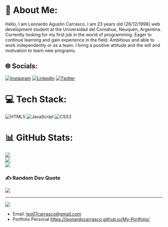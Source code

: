 # 💫 About Me:
Hello, I am Leonardo Agustin Carrasco. I am 23 years old (26/12/1998) web development student at the Universidad del Comahue, Neuquén, Argentina. Currently looking for my first job in the world of programming. Eager to continue learning and gain experience in the field. Ambitious and able to work independently or as a team. I bring a positive attitude and the will and motivation to learn new programs.


## 🌐 Socials:
[![Instagram](https://img.shields.io/badge/Instagram-%23E4405F.svg?logo=Instagram&logoColor=white)](https://instagram.com/https://www.instagram.com/ileocarrasco/) [![LinkedIn](https://img.shields.io/badge/LinkedIn-%230077B5.svg?logo=linkedin&logoColor=white)](https://linkedin.com/in/https://www.linkedin.com/in/leonardo-carrasco-5026b8246/) [![Twitter](https://img.shields.io/badge/Twitter-%231DA1F2.svg?logo=Twitter&logoColor=white)](https://twitter.com/https://twitter.com/iLeoCarrasco) 

# 💻 Tech Stack:
![HTML5](https://img.shields.io/badge/html5-%23E34F26.svg?style=for-the-badge&logo=html5&logoColor=white) ![JavaScript](https://img.shields.io/badge/javascript-%23323330.svg?style=for-the-badge&logo=javascript&logoColor=%23F7DF1E) ![CSS3](https://img.shields.io/badge/css3-%231572B6.svg?style=for-the-badge&logo=css3&logoColor=white)
# 📊 GitHub Stats:
![](https://github-readme-stats.vercel.app/api?username=LeonardoCarrasco&theme=dark&hide_border=false&include_all_commits=false&count_private=false)<br/>
![](https://github-readme-streak-stats.herokuapp.com/?user=LeonardoCarrasco&theme=dark&hide_border=false)<br/>
![](https://github-readme-stats.vercel.app/api/top-langs/?username=LeonardoCarrasco&theme=dark&hide_border=false&include_all_commits=false&count_private=false&layout=compact)

### ✍️ Random Dev Quote
![](https://quotes-github-readme.vercel.app/api?type=horizontal&theme=radical)

---
[![](https://visitcount.itsvg.in/api?id=LeonardoCarrasco&icon=7&color=0)](https://visitcount.itsvg.in)

- Email: leo07carrasco@gmail.com
- Portfolio Personal https://leonardocarrasco.github.io/My-Portfolio/


